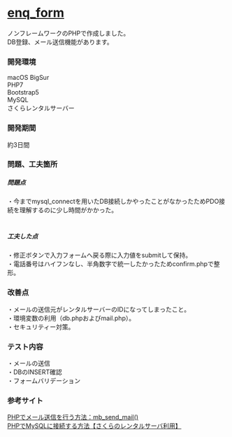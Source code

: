 # [enq_form](https://enqform.sakuraweb.com)
ノンフレームワークのPHPで作成しました。  
DB登録、メール送信機能があります。

### 開発環境  
macOS BigSur   
PHP7    
Bootstrap5  
MySQL  
さくらレンタルサーバー  
  
  
### 開発期間   
約3日間  
  
  
### 問題、工夫箇所
##### 問題点  
・今までmysql_connectを用いたDB接続しかやったことがなかったためPDO接続を理解するのに少し時間がかかった。  
　　
##### 工夫した点  
・修正ボタンで入力フォームへ戻る際に入力値をsubmitして保持。  
・電話番号はハイフンなし、半角数字で統一したかったためconfirm.phpで整形。 
　　　　
    
### 改善点  
・メールの送信元がレンタルサーバーのIDになってしまったこと。  
・環境変数の利用（db.phpおよびmail.php）。  
・セキュリティー対策。
　　
  
### テスト内容  
・メールの送信  
・DBのINSERT確認  
・フォームバリデーション    
  
  
### 参考サイト  
[PHPでメール送信を行う方法：mb_send_mail()](https://uxmilk.jp/15057)  
[PHPでMySQLに接続する方法【さくらのレンタルサーバ利用】](https://note.com/koushikagawa/n/n43a478b8193f)  
